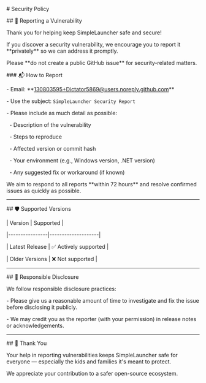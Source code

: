 \# Security Policy



\## 🔐 Reporting a Vulnerability



Thank you for helping keep SimpleLauncher safe and secure!  

If you discover a security vulnerability, we encourage you to report it \*\*privately\*\* so we can address it promptly.



Please \*\*do not create a public GitHub issue\*\* for security-related matters.



\### 📬 How to Report



\- Email: \*\*130803595+Dictator5869@users.noreply.github.com\*\*

\- Use the subject: `SimpleLauncher Security Report`

\- Please include as much detail as possible:

&nbsp; - Description of the vulnerability

&nbsp; - Steps to reproduce

&nbsp; - Affected version or commit hash

&nbsp; - Your environment (e.g., Windows version, .NET version)

&nbsp; - Any suggested fix or workaround (if known)



We aim to respond to all reports \*\*within 72 hours\*\* and resolve confirmed issues as quickly as possible.



---



\## 🛡️ Supported Versions



| Version        | Supported          |

|----------------|--------------------|

| Latest Release | ✅ Actively supported |

| Older Versions | ❌ Not supported     |



---



\## 🧯 Responsible Disclosure



We follow responsible disclosure practices:



\- Please give us a reasonable amount of time to investigate and fix the issue before disclosing it publicly.

\- We may credit you as the reporter (with your permission) in release notes or acknowledgements.



---



\## 🙏 Thank You



Your help in reporting vulnerabilities keeps SimpleLauncher safe for everyone — especially the kids and families it's meant to protect.  

We appreciate your contribution to a safer open-source ecosystem.



